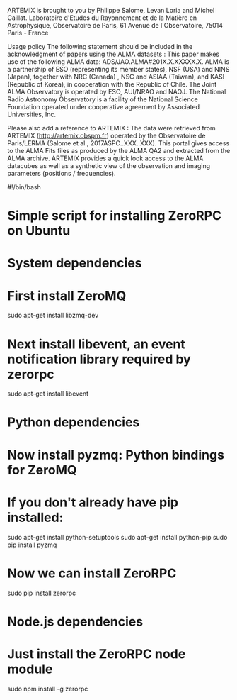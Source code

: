 ARTEMIX is brought to you by Philippe Salome, Levan Loria and Michel Caillat.
Laboratoire d'Etudes du Rayonnement et de la Matière en Astrophysique,
Observatoire de Paris, 61 Avenue de l'Observatoire, 75014 Paris - France

Usage policy
The following statement should be included in the acknowledgment of papers using the ALMA datasets : 
This paper makes use of the following ALMA data: ADS/JAO.ALMA#201X.X.XXXXX.X. ALMA is a partnership of ESO (representing its member states), NSF (USA) and NINS (Japan), together with NRC (Canada) , NSC and ASIAA (Taiwan), and KASI (Republic of Korea), in cooperation with the Republic of Chile. The Joint ALMA Observatory is operated by ESO, AUI/NRAO and NAOJ. The National Radio Astronomy Observatory is a facility of the National Science Foundation operated under cooperative agreement by Associated Universities, Inc. 

Please also add a reference to ARTEMIX :
The data were retrieved from ARTEMIX (http://artemix.obspm.fr) operated by the Observatoire de Paris/LERMA (Salome et al., 2017ASPC..XXX..XXX). This portal gives access to the ALMA Fits files as produced by the ALMA QA2 and extracted from the ALMA archive. ARTEMIX provides a quick look access to the ALMA datacubes as well as a synthetic view of the observation and imaging parameters (positions / frequencies).

#!/bin/bash

# Simple script for installing ZeroRPC on Ubuntu

# System dependencies

# First install ZeroMQ
sudo apt-get install libzmq-dev

# Next install libevent, an event notification library required by zerorpc
sudo apt-get install libevent

# Python dependencies

# Now install pyzmq: Python bindings for ZeroMQ
# If you don't already have pip installed:
sudo apt-get install python-setuptools
sudo apt-get install python-pip
sudo pip install pyzmq

# Now we can install ZeroRPC
sudo pip install zerorpc

# Node.js dependencies

# Just install the ZeroRPC node module
sudo npm install -g zerorpc
